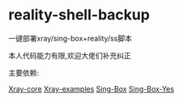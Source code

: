 # reality-shell-backup
一键部署xray/sing-box+reality/ss脚本

本人代码能力有限,欢迎大佬们补充纠正

主要依赖:

[Xray-core](https://github.com/XTLS/Xray-core)
[Xray-examples](https://github.com/chika0801/Xray-examples)
[Sing-Box](https://github.com/SagerNet/sing-box)
[Sing-Box-Yes](https://github.com/FranzKafkaYu/sing-box-yes/tree/main)
